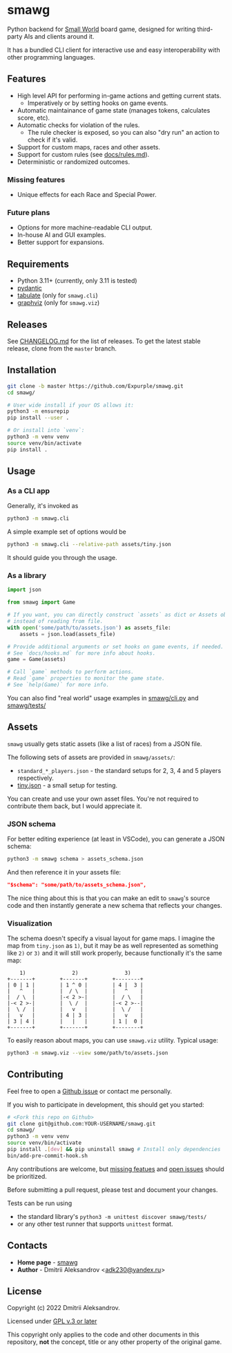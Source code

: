 # smawg

Python backend for
[Small World](https://en.m.wikipedia.org/wiki/Small_World_(board_game))
board game,
designed for writing third-party AIs and clients around it.

It has a bundled CLI client for interactive use
and easy interoperability with other programming languages.

## Features

* High level API for performing in-game actions and getting current stats.
    * Imperatively or by setting hooks on game events.
* Automatic maintainance of game state (manages tokens, calculates score, etc).
* Automatic checks for violation of the rules.
    * The rule checker is exposed, so you can also "dry run" an action to check
    if it's valid.
* Support for custom maps, races and other assets.
* Support for custom rules (see [docs/rules.md](docs/rules.md)).
* Deterministic or randomized outcomes.

### Missing features

* Unique effects for each Race and Special Power.

### Future plans

* Options for more machine-readable CLI output.
* In-house AI and GUI examples.
* Better support for expansions.

## Requirements

* Python 3.11+ (currently, only 3.11 is tested)
* [pydantic](https://github.com/pydantic/pydantic)
* [tabulate](https://github.com/astanin/python-tabulate) (only for `smawg.cli`)
* [graphviz](https://github.com/xflr6/graphviz) (only for `smawg.viz`)

## Releases

See [CHANGELOG.md](./CHANGELOG.md) for the list of releases.
To get the latest stable release, clone from the `master` branch.

## Installation

```sh
git clone -b master https://github.com/Expurple/smawg.git
cd smawg/

# User wide install if your OS allows it:
python3 -m ensurepip
pip install --user .

# Or install into `venv`:
python3 -m venv venv
source venv/bin/activate
pip install .
```

## Usage

### As a CLI app

Generally, it's invoked as

```bash
python3 -m smawg.cli
```

A simple example set of options would be

```bash
python3 -m smawg.cli --relative-path assets/tiny.json
```

It should guide you through the usage.

### As a library

```python
import json

from smawg import Game

# If you want, you can directly construct `assets` as dict or Assets object
# instead of reading from file.
with open('some/path/to/assets.json') as assets_file:
    assets = json.load(assets_file)

# Provide additional arguments or set hooks on game events, if needed.
# See `docs/hooks.md` for more info about hooks.
game = Game(assets)

# Call `game` methods to perform actions.
# Read `game` properties to monitor the game state.
# See `help(Game)` for more info.
```

You can also find "real world" usage examples in
[smawg/cli.py](./smawg/cli.py) and [smawg/tests/](./smawg/tests/)

## Assets

`smawg` usually gets static assets (like a list of races) from a JSON file.

The following sets of assets are provided in `smawg/assets/`:

* `standard_*_players.json` -
    the standard setups for 2, 3, 4 and 5 players respectively.
* [tiny.json](smawg/assets/tiny.json) -
    a small setup for testing.

You can create and use your own asset files.
You're not required to contribute them back, but I would appreciate it.

### JSON schema

For better editing experience (at least in VSCode),
you can generate a JSON schema:

```sh
python3 -m smawg schema > assets_schema.json
```

And then reference it in your assets file:

```json
"$schema": "some/path/to/assets_schema.json",
```

The nice thing about this is that you can make an edit to `smawg`'s source code
and then instantly generate a new schema that reflects your changes.

### Visualization

The schema doesn't specify a visual layout for game maps.
I imagine the map from `tiny.json` as `1)`, but it may be as well represented
as something like `2)` or `3)` and it will still work properly,
because functionally it's the same map:

```text
    1)               2)               3)
+-------+        +-------+        +--------+
| 0 | 1 |        | 1 ^ 0 |        | 4 |  3 |
|   ^   |        |  / \  |        |   ^    |
|  / \  |        |-< 2 >-|        |  / \   |
|-< 2 >-|        |  \ /  |        |-< 2 >--|
|  \ /  |        |   v   |        |  \ /   |
|   v   |        | 4 | 3 |        |   v    |
| 3 | 4 |        |   |   |        | 1 |  0 |
+-------+        +-------+        +--------+
```

To easily reason about maps, you can use `smawg.viz` utility. Typical usage:

```bash
python3 -m smawg.viz --view some/path/to/assets.json
```

## Contributing

Feel free to open a
[Github issue](https://github.com/Expurple/smawg/issues/new/choose)
or contact me personally.

If you wish to participate in development, this should get you started:

```sh
# <Fork this repo on Github>
git clone git@github.com:YOUR-USERNAME/smawg.git
cd smawg/
python3 -m venv venv
source venv/bin/activate
pip install .[dev] && pip uninstall smawg # Install only dependencies
bin/add-pre-commit-hook.sh
```

Any contributions are welcome, but [missing featues](#features) and
[open issues](https://github.com/Expurple/smawg/issues) should be prioritized.

Before submitting a pull request, please test and document your changes.

Tests can be run using

* the standard library's `python3 -m unittest discover smawg/tests/`
* or any other test runner that supports `unittest` format.

## Contacts

* **Home page** - [smawg](https://github.com/expurple/smawg)
* **Author** - Dmitrii Aleksandrov <adk230@yandex.ru\>

## License

Copyright (c) 2022 Dmitrii Aleksandrov.

Licensed under [GPL v.3 or later](./LICENSE)

This copyright only applies to the code and other documents in this repository,
**not** the concept, title or any other property of the original game.
